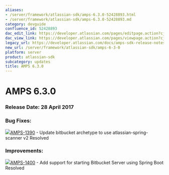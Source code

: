 ```yaml
---
aliases:
- /server/framework/atlassian-sdk/amps-6.3.0-52428893.html
- /server/framework/atlassian-sdk/amps-6.3.0-52428893.md
category: devguide
confluence_id: 52428893
dac_edit_link: https://developer.atlassian.com/pages/editpage.action?cjm=wozere&pageId=52428893
dac_view_link: https://developer.atlassian.com/pages/viewpage.action?cjm=wozere&pageId=52428893
legacy_url: https://developer.atlassian.com/docs/amps-sdk-release-notes/amps-sdk-6-x-and-up-release-notes/amps-6-3-0
new_url: /server/framework/atlassian-sdk/amps-6-3-0
platform: server
product: atlassian-sdk
subcategory: updates
title: AMPS 6.3.0
---
```

# AMPS 6.3.0

### Release Date: 28 April 2017

### Bug Fixes: 

<a href="https://ecosystem.atlassian.net/browse/AMPS-1390?src=confmacro" class="jira-issue-key"><img src="https://ecosystem.atlassian.net/secure/viewavatar?size=xsmall&amp;avatarId=15303&amp;avatarType=issuetype" class="icon" />AMPS-1390</a> - Update bitbucket archetype to use atlassian-spring-scanner v2 Resolved

### Improvements:

<a href="https://ecosystem.atlassian.net/browse/AMPS-1400?src=confmacro" class="jira-issue-key"><img src="https://ecosystem.atlassian.net/secure/viewavatar?size=xsmall&amp;avatarId=15310&amp;avatarType=issuetype" class="icon" />AMPS-1400</a> - Add support for starting Bitbucket Server using Spring Boot Resolved





































































